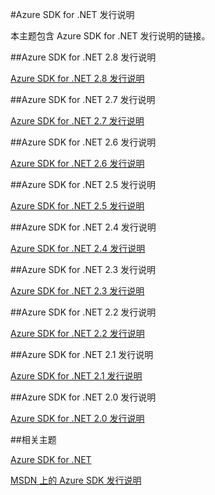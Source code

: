 <properties 
	pageTitle="Azure SDK for .NET 发行说明" 
	description="Azure SDK for .NET 发行说明" 
	services="app-service/web" 
	documentationCenter="" 
	authors="Juliako" 
	manager="dwrede" 
	editor=""/>

<tags
	ms.service="media-services"
	ms.date="07/25/2016"
	wacn.date="09/30/2016"/>



#Azure SDK for .NET 发行说明

本主题包含 Azure SDK for .NET 发行说明的链接。


##Azure SDK for .NET 2.8 发行说明

[Azure SDK for .NET 2.8 发行说明](/documentation/articles/azure-sdk-dotnet-release-notes-2_8/)

##Azure SDK for .NET 2.7 发行说明

[Azure SDK for .NET 2.7 发行说明](/documentation/articles/azure-sdk-dotnet-release-notes-2_7/)

##Azure SDK for .NET 2.6 发行说明

[Azure SDK for .NET 2.6 发行说明](/documentation/articles/azure-sdk-dotnet-release-notes-2_6/)

##Azure SDK for .NET 2.5 发行说明

[Azure SDK for .NET 2.5 发行说明](https://msdn.microsoft.com/zh-cn/library/azure/dn873976.aspx)

##Azure SDK for .NET 2.4 发行说明

[Azure SDK for .NET 2.4 发行说明](https://msdn.microsoft.com/zh-cn/library/azure/dn794167.aspx)

##Azure SDK for .NET 2.3 发行说明

[Azure SDK for .NET 2.3 发行说明](https://msdn.microsoft.com/zh-cn/library/azure/dn655054.aspx)

##Azure SDK for .NET 2.2 发行说明

[Azure SDK for .NET 2.2 发行说明](https://msdn.microsoft.com/zh-cn/library/azure/dn459835.aspx)

##Azure SDK for .NET 2.1 发行说明

[Azure SDK for .NET 2.1 发行说明](https://msdn.microsoft.com/zh-cn/library/azure/dn407359.aspx)

##Azure SDK for .NET 2.0 发行说明

[Azure SDK for .NET 2.0 发行说明](https://msdn.microsoft.com/zh-cn/library/azure/dn169556.aspx)

##相关主题

[Azure SDK for .NET](/downloads/)

[MSDN 上的 Azure SDK 发行说明](https://msdn.microsoft.com/zh-cn/library/azure/dn627519.aspx)
 

<!---HONumber=Mooncake_0118_2016-->